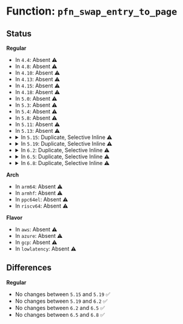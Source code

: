 # Function: <code>pfn_swap_entry_to_page</code>

## Status
<b>Regular</b>
<ul>
<li>
In <code>4.4</code>: Absent ⚠️
</li>
<li>
In <code>4.8</code>: Absent ⚠️
</li>
<li>
In <code>4.10</code>: Absent ⚠️
</li>
<li>
In <code>4.13</code>: Absent ⚠️
</li>
<li>
In <code>4.15</code>: Absent ⚠️
</li>
<li>
In <code>4.18</code>: Absent ⚠️
</li>
<li>
In <code>5.0</code>: Absent ⚠️
</li>
<li>
In <code>5.3</code>: Absent ⚠️
</li>
<li>
In <code>5.4</code>: Absent ⚠️
</li>
<li>
In <code>5.8</code>: Absent ⚠️
</li>
<li>
In <code>5.11</code>: Absent ⚠️
</li>
<li>
In <code>5.13</code>: Absent ⚠️
</li>
<li>
<details>
<summary>In <code>5.15</code>: Duplicate, Selective Inline ⚠️</summary>

```c
struct page *pfn_swap_entry_to_page(swp_entry_t entry);
```

**Collision:** Static Duplication

**Inline:** Selective

**Transformation:** False

**Instances:**

```
In mm/memory.c (ffffffff812e06fb)
Location: include/linux/swapops.h:250
Inline: True
Inline callers:
  - mm/memory.c:zap_pte_range
Direct callers:
  - mm/memory.c:do_swap_page
  - mm/memory.c:do_swap_page
  - mm/memory.c:zap_pte_range
  - mm/memory.c:copy_nonpresent_pte
  - mm/memory.c:copy_nonpresent_pte
  - mm/memory.c:copy_nonpresent_pte
```
```
In mm/page_vma_mapped.c (ffffffff812f4a56)
Location: include/linux/swapops.h:250
Inline: True
Inline callers:
  - mm/page_vma_mapped.c:page_vma_mapped_walk
```
```
In mm/migrate.c (ffffffff8133ff54)
Location: include/linux/swapops.h:250
Inline: True
Inline callers:
  - mm/migrate.c:migrate_vma_collect_pmd
  - mm/migrate.c:pmd_migration_entry_wait
  - mm/migrate.c:__migration_entry_wait
```
```
In mm/huge_memory.c (ffffffff813457ac)
Location: include/linux/swapops.h:250
Inline: True
Inline callers:
  - mm/huge_memory.c:__split_huge_pmd_locked
  - mm/huge_memory.c:__split_huge_pmd_locked
  - mm/huge_memory.c:zap_huge_pmd
```
```
In mm/memcontrol.c (ffffffff81352226)
Location: include/linux/swapops.h:250
Inline: True
```
```
In mm/hmm.c (ffffffff8136a50f)
Location: include/linux/swapops.h:250
Inline: True
```
```
In fs/proc/task_mmu.c (ffffffff81422559)
Location: include/linux/swapops.h:250
Inline: True
Inline callers:
  - fs/proc/task_mmu.c:pagemap_pmd_range
  - fs/proc/task_mmu.c:pte_to_pagemap_entry
  - fs/proc/task_mmu.c:smaps_hugetlb_range
```
**Symbols:**

```
ffffffff812dd090-ffffffff812dd0c8: pfn_swap_entry_to_page (STB_LOCAL)
```
</details>
</li>
<li>
<details>
<summary>In <code>5.19</code>: Duplicate, Selective Inline ⚠️</summary>

```c
struct page *pfn_swap_entry_to_page(swp_entry_t entry);
```

**Collision:** Static Duplication

**Inline:** Selective

**Transformation:** False

**Instances:**

```
In mm/filemap.c (ffffffff812f59c3)
Location: include/linux/swapops.h:370
Inline: True
Inline callers:
  - mm/filemap.c:migration_entry_wait_on_locked
```
```
In mm/memory.c (ffffffff81340ddb)
Location: include/linux/swapops.h:370
Inline: True
Inline callers:
  - mm/memory.c:zap_pte_range
  - mm/memory.c:zap_pte_range
Direct callers:
  - mm/memory.c:do_swap_page
  - mm/memory.c:do_swap_page
  - mm/memory.c:copy_nonpresent_pte
  - mm/memory.c:copy_nonpresent_pte
  - mm/memory.c:copy_nonpresent_pte
```
```
In mm/mprotect.c (ffffffff813540e5)
Location: include/linux/swapops.h:370
Inline: True
Inline callers:
  - mm/mprotect.c:change_pte_range
```
```
In mm/hugetlb.c (ffffffff81390ffa)
Location: include/linux/swapops.h:370
Inline: True
Inline callers:
  - mm/hugetlb.c:hugetlb_change_protection
```
```
In mm/migrate_device.c (ffffffff813b7242)
Location: include/linux/swapops.h:370
Inline: True
Inline callers:
  - mm/migrate_device.c:migrate_vma_collect_pmd
```
```
In mm/huge_memory.c (ffffffff813bb918)
Location: include/linux/swapops.h:370
Inline: True
Inline callers:
  - mm/huge_memory.c:__split_huge_pmd_locked
  - mm/huge_memory.c:__split_huge_pmd_locked
  - mm/huge_memory.c:change_huge_pmd
  - mm/huge_memory.c:zap_huge_pmd
```
```
In mm/memcontrol.c (ffffffff813ce74a)
Location: include/linux/swapops.h:370
Inline: True
```
```
In mm/hmm.c (ffffffff813e86a6)
Location: include/linux/swapops.h:370
Inline: True
```
```
In fs/proc/task_mmu.c (ffffffff8149b1f2)
Location: include/linux/swapops.h:370
Inline: True
Inline callers:
  - fs/proc/task_mmu.c:pagemap_pmd_range
  - fs/proc/task_mmu.c:pte_to_pagemap_entry
  - fs/proc/task_mmu.c:smaps_hugetlb_range
  - fs/proc/task_mmu.c:smaps_pte_entry
```
**Symbols:**

```
ffffffff8133cd90-ffffffff8133cdd5: pfn_swap_entry_to_page (STB_LOCAL)
```
</details>
</li>
<li>
<details>
<summary>In <code>6.2</code>: Duplicate, Selective Inline ⚠️</summary>

```c
struct page *pfn_swap_entry_to_page(swp_entry_t entry);
```

**Collision:** Static Duplication

**Inline:** Selective

**Transformation:** False

**Instances:**

```
In mm/filemap.c (ffffffff8135f967)
Location: include/linux/swapops.h:462
Inline: True
Inline callers:
  - mm/filemap.c:migration_entry_wait_on_locked
```
```
In mm/memory.c (ffffffff813b8e08)
Location: include/linux/swapops.h:462
Inline: True
Inline callers:
  - mm/memory.c:zap_pte_range
Direct callers:
  - mm/memory.c:do_swap_page
  - mm/memory.c:do_swap_page
  - mm/memory.c:zap_pte_range
  - mm/memory.c:copy_nonpresent_pte
  - mm/memory.c:copy_nonpresent_pte
  - mm/memory.c:copy_nonpresent_pte
```
```
In mm/mprotect.c (ffffffff813ce58f)
Location: include/linux/swapops.h:462
Inline: True
Inline callers:
  - mm/mprotect.c:change_pte_range
```
```
In mm/hugetlb.c (ffffffff8141280e)
Location: include/linux/swapops.h:462
Inline: True
Inline callers:
  - mm/hugetlb.c:hugetlb_change_protection
```
```
In mm/ksm.c (ffffffff81421ae8)
Location: include/linux/swapops.h:462
Inline: True
```
```
In mm/migrate_device.c (ffffffff81438f7c)
Location: include/linux/swapops.h:462
Inline: True
Inline callers:
  - mm/migrate_device.c:migrate_vma_collect_pmd
```
```
In mm/huge_memory.c (ffffffff81440420)
Location: include/linux/swapops.h:462
Inline: True
Inline callers:
  - mm/huge_memory.c:change_huge_pmd
  - mm/huge_memory.c:zap_huge_pmd
Direct callers:
  - mm/huge_memory.c:__split_huge_pmd_locked
  - mm/huge_memory.c:__split_huge_pmd_locked
```
```
In mm/memcontrol.c (ffffffff814501aa)
Location: include/linux/swapops.h:462
Inline: True
```
```
In mm/hmm.c (ffffffff814705d7)
Location: include/linux/swapops.h:462
Inline: True
```
```
In fs/proc/task_mmu.c (ffffffff8152fcf8)
Location: include/linux/swapops.h:462
Inline: True
Inline callers:
  - fs/proc/task_mmu.c:pagemap_pmd_range
  - fs/proc/task_mmu.c:pte_to_pagemap_entry
  - fs/proc/task_mmu.c:smaps_hugetlb_range
  - fs/proc/task_mmu.c:smaps_pte_entry
```
**Symbols:**

```
ffffffff813b4960-ffffffff813b49c0: pfn_swap_entry_to_page (STB_LOCAL)
ffffffff8143c040-ffffffff8143c0ca: pfn_swap_entry_to_page (STB_LOCAL)
ffffffff8152d740-ffffffff8152d7ca: pfn_swap_entry_to_page (STB_LOCAL)
```
</details>
</li>
<li>
<details>
<summary>In <code>6.5</code>: Duplicate, Selective Inline ⚠️</summary>

```c
struct page *pfn_swap_entry_to_page(swp_entry_t entry);
```

**Collision:** Static Duplication

**Inline:** Selective

**Transformation:** False

**Instances:**

```
In mm/filemap.c (ffffffff81390937)
Location: include/linux/swapops.h:453
Inline: True
Inline callers:
  - mm/filemap.c:migration_entry_wait_on_locked
```
```
In mm/memory.c (ffffffff813e9580)
Location: include/linux/swapops.h:453
Inline: False
Direct callers:
  - mm/memory.c:do_swap_page
  - mm/memory.c:do_swap_page
  - mm/memory.c:zap_pte_range
  - mm/memory.c:zap_pte_range
  - mm/memory.c:copy_nonpresent_pte
  - mm/memory.c:copy_nonpresent_pte
  - mm/memory.c:copy_nonpresent_pte
```
```
In mm/mprotect.c (ffffffff81402ec8)
Location: include/linux/swapops.h:453
Inline: True
Inline callers:
  - mm/mprotect.c:change_pte_range
```
```
In mm/hugetlb.c (ffffffff81445e1c)
Location: include/linux/swapops.h:453
Inline: True
Inline callers:
  - mm/hugetlb.c:hugetlb_change_protection
```
```
In mm/ksm.c (ffffffff8145688c)
Location: include/linux/swapops.h:453
Inline: True
Inline callers:
  - mm/ksm.c:break_ksm_pmd_entry
```
```
In mm/migrate_device.c (ffffffff8146f824)
Location: include/linux/swapops.h:453
Inline: True
Inline callers:
  - mm/migrate_device.c:migrate_vma_collect_pmd
```
```
In mm/huge_memory.c (ffffffff81475f36)
Location: include/linux/swapops.h:453
Inline: True
Inline callers:
  - mm/huge_memory.c:change_huge_pmd
  - mm/huge_memory.c:zap_huge_pmd
Direct callers:
  - mm/huge_memory.c:__split_huge_pmd_locked
  - mm/huge_memory.c:__split_huge_pmd_locked
```
```
In mm/memcontrol.c (ffffffff81485c0a)
Location: include/linux/swapops.h:453
Inline: True
```
```
In mm/hmm.c (ffffffff814a4db2)
Location: include/linux/swapops.h:453
Inline: True
Inline callers:
  - mm/hmm.c:hmm_vma_handle_pte
```
```
In fs/proc/task_mmu.c (ffffffff81567c09)
Location: include/linux/swapops.h:453
Inline: True
Inline callers:
  - fs/proc/task_mmu.c:pagemap_pmd_range
  - fs/proc/task_mmu.c:pte_to_pagemap_entry
  - fs/proc/task_mmu.c:smaps_hugetlb_range
  - fs/proc/task_mmu.c:smaps_pte_entry
```
**Symbols:**

```
ffffffff813e9580-ffffffff813e95dc: pfn_swap_entry_to_page (STB_LOCAL)
ffffffff81471b60-ffffffff81471be6: pfn_swap_entry_to_page (STB_LOCAL)
ffffffff81565b70-ffffffff81565bf6: pfn_swap_entry_to_page (STB_LOCAL)
```
</details>
</li>
<li>
<details>
<summary>In <code>6.8</code>: Duplicate, Selective Inline ⚠️</summary>

```c
struct page *pfn_swap_entry_to_page(swp_entry_t entry);
```

**Collision:** Static Duplication

**Inline:** Selective

**Transformation:** False

**Instances:**

```
In mm/filemap.c (ffffffff813ba5b7)
Location: include/linux/swapops.h:458
Inline: True
Inline callers:
  - mm/filemap.c:migration_entry_wait_on_locked
```
```
In mm/memory.c (ffffffff814144c0)
Location: include/linux/swapops.h:458
Inline: False
Direct callers:
  - mm/memory.c:do_swap_page
  - mm/memory.c:do_swap_page
  - mm/memory.c:zap_pte_range
  - mm/memory.c:zap_pte_range
  - mm/memory.c:copy_nonpresent_pte
  - mm/memory.c:copy_nonpresent_pte
  - mm/memory.c:copy_nonpresent_pte
```
```
In mm/mprotect.c (ffffffff8142f492)
Location: include/linux/swapops.h:458
Inline: True
Inline callers:
  - mm/mprotect.c:change_pte_range
```
```
In mm/hugetlb.c (ffffffff8147f854)
Location: include/linux/swapops.h:458
Inline: True
Inline callers:
  - mm/hugetlb.c:hugetlb_change_protection
```
```
In mm/ksm.c (ffffffff81491382)
Location: include/linux/swapops.h:458
Inline: True
Inline callers:
  - mm/ksm.c:break_ksm_pmd_entry
```
```
In mm/migrate_device.c (ffffffff8149e24f)
Location: include/linux/swapops.h:458
Inline: True
Inline callers:
  - mm/migrate_device.c:migrate_vma_collect_pmd
```
```
In mm/huge_memory.c (ffffffff814a57ca)
Location: include/linux/swapops.h:458
Inline: True
Inline callers:
  - mm/huge_memory.c:change_huge_pmd
  - mm/huge_memory.c:zap_huge_pmd
Direct callers:
  - mm/huge_memory.c:__split_huge_pmd_locked
  - mm/huge_memory.c:__split_huge_pmd_locked
```
```
In mm/memcontrol.c (ffffffff814b45ba)
Location: include/linux/swapops.h:458
Inline: True
```
```
In mm/hmm.c (ffffffff814d5d88)
Location: include/linux/swapops.h:458
Inline: True
Inline callers:
  - mm/hmm.c:hmm_vma_handle_pte
```
```
In fs/proc/task_mmu.c (ffffffff815a0050)
Location: include/linux/swapops.h:458
Inline: True
Inline callers:
  - fs/proc/task_mmu.c:smaps_pte_entry
Direct callers:
  - fs/proc/task_mmu.c:pagemap_thp_category
  - fs/proc/task_mmu.c:pagemap_page_category
  - fs/proc/task_mmu.c:pagemap_pmd_range
  - fs/proc/task_mmu.c:pte_to_pagemap_entry
  - fs/proc/task_mmu.c:pte_to_pagemap_entry
  - fs/proc/task_mmu.c:smaps_hugetlb_range
```
**Symbols:**

```
ffffffff814144c0-ffffffff8141451c: pfn_swap_entry_to_page (STB_LOCAL)
ffffffff814a1360-ffffffff814a13e3: pfn_swap_entry_to_page (STB_LOCAL)
ffffffff8159d670-ffffffff8159d6f3: pfn_swap_entry_to_page (STB_LOCAL)
```
</details>
</li>
</ul>
<b>Arch</b>
<ul>
<li>
In <code>arm64</code>: Absent ⚠️
</li>
<li>
In <code>armhf</code>: Absent ⚠️
</li>
<li>
In <code>ppc64el</code>: Absent ⚠️
</li>
<li>
In <code>riscv64</code>: Absent ⚠️
</li>
</ul>
<b>Flavor</b>
<ul>
<li>
In <code>aws</code>: Absent ⚠️
</li>
<li>
In <code>azure</code>: Absent ⚠️
</li>
<li>
In <code>gcp</code>: Absent ⚠️
</li>
<li>
In <code>lowlatency</code>: Absent ⚠️
</li>
</ul>

## Differences
<b>Regular</b>
<ul>
<li>
No changes between <code>5.15</code> and <code>5.19</code> ✅
</li>
<li>
No changes between <code>5.19</code> and <code>6.2</code> ✅
</li>
<li>
No changes between <code>6.2</code> and <code>6.5</code> ✅
</li>
<li>
No changes between <code>6.5</code> and <code>6.8</code> ✅
</li>
</ul>
